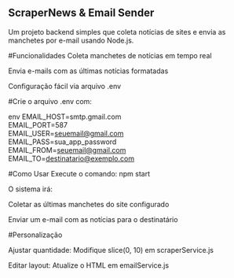 ## ScraperNews & Email Sender
Um projeto backend simples que coleta notícias de sites e envia as manchetes por e-mail usando Node.js.

#Funcionalidades
Coleta manchetes de notícias em tempo real

Envia e-mails com as últimas notícias formatadas

Configuração fácil via arquivo .env

#Crie o arquivo .env com:

env
EMAIL_HOST=smtp.gmail.com<br>
EMAIL_PORT=587<br>
EMAIL_USER=seuemail@gmail.com<br>
EMAIL_PASS=sua_app_password<br>
EMAIL_FROM=seuemail@gmail.com<br>
EMAIL_TO=destinatario@exemplo.com<br>


#Como Usar
Execute o comando:
npm start

O sistema irá:

Coletar as últimas manchetes do site configurado

Enviar um e-mail com as notícias para o destinatário

#Personalização

Ajustar quantidade: Modifique slice(0, 10) em scraperService.js

Editar layout: Atualize o HTML em emailService.js
